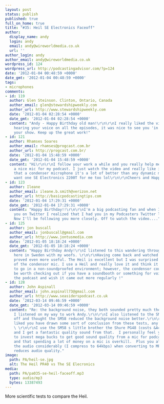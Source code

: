 ```yaml
---
layout: post
status: publish
published: true
full_on_home: true
title: "#35: Heil SE Electronics Faceoff"
author:
  display_name: andy
  login: andy
  email: andy@wireworldmedia.co.uk
  url: ''
author_login: andy
author_email: andy@wireworldmedia.co.uk
wordpress_id: 124
wordpress_url: http://podcastingadvisor.com/?p=124
date: '2012-01-04 00:48:59 +0000'
date_gmt: '2012-01-04 00:48:59 +0000'
tags:
- microphones
comments:
- id: 119
  author: Glen Steinson. Clinton, Ontario, Canada
  author_email: glen@stewardshipweekly.com
  author_url: http://www.stewardshipweekly.com
  date: '2012-01-04 02:28:54 +0000'
  date_gmt: '2012-01-04 02:28:54 +0000'
  content: "Andy - Happy Birthday old man!\r\n\r\nI really liked the video. After
    hearing your voice on all the episodes, it was nice to see you 'in action' doing
    your show. Keep up the great work!"
- id: 121
  author: Rhamses Soares
  author_email: rhamses@progcast.com.br
  author_url: http://progcast.com.br/
  date: '2012-01-04 15:48:59 +0000'
  date_gmt: '2012-01-04 15:48:59 +0000'
  content: "Hi\r\n\r\nI follow your work a while and you really help me to choose
    a nice mic for my podcast. I just watch the video and really like it, but i think
    that a condenser microphone it's a lot of better than any dynamic mic and i really
    want one SE Electronics 2200T for me too lol\r\n\r\nCheers and Happy Birthday"
- id: 123
  author: Ileane
  author_email: ileane.b.smith@verizon.net
  author_url: http://basicpodcastingtips.com
  date: '2012-01-04 17:29:31 +0000'
  date_gmt: '2012-01-04 17:29:31 +0000'
  content: "Happy Birthday!!\r\n\r\nI'm a big podcasting fan and when I went to follow
    you on Twitter I realized that I had you in my Podcasters Twitter list already.
    Now I'll be following you more closely. Off to watch the video...."
- id: 125
  author: jon buscall
  author_email: jonbuscall@gmail.com
  author_url: http://www.jontusmedia.com
  date: '2012-01-05 18:18:24 +0000'
  date_gmt: '2012-01-05 18:18:24 +0000'
  content: "Happy Birthday Andy!\r\nI listened to this wandering through the woods
    here in Sweden with my woofs. \r\n\r\nHaving come back and watched this time it
    proved even more useful. The Heil is excellent but I was surprised by the richness
    of the condensor mic. I use a Heil and really love it and think it is the way
    to go in a non-soundproofed environment; however, the condensor could very well
    be worth checking out if you have a soundbooth or something for voiceovers. \r\n\r\nLove
    the podcast and wish it came out more regularly !"
- id: 128
  author: John Aspinall
  author_email: john.aspinall73@gmail.com
  author_url: http://www.seasiderspodcast.co.uk
  date: '2012-03-14 09:46:59 +0000'
  date_gmt: '2012-03-14 09:46:59 +0000'
  content: "Re: the background noise, they both sounded pretty much the same when
    I listened on my way to work Andy.\r\n\r\nI also listened to the SM58 v PR40 face
    off and thought the SM58 reduced the background noise better.\r\n\r\nI would have
    liked you have drawn some sort of conclusion from these tests, any chance of that?
    \ \r\n\r\nI use the SM58 s little brother the Shure PG48 (costs &Acirc;&pound;30)
    and I get a fantastic quality sound from that.  I personally feel you don't need
    to invest mega bucks to get good sound quality from a mic for podcasting purposes
    and that spending a lot of money on a mic is overkill.  Plus you always compress
    the audio considerably (I compress to 64kbps) when converting to MP3 which generally
    reduces audio quality."
image:
  path: PA/heil-se.jpg
  alt: The Heil PR40 vs The SE Elecronics
media:
  path: PA/pa035-se-heil-faceoff.mp3
  type: audio/mp3
  bytes: 13387493  
---
```

More scientific tests to compare the Heil.
